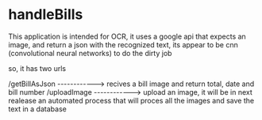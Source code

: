 # handleBills

This application is intended for OCR, it uses a google api that expects an image, and return a json 
with the recognized text, its appear to be cnn (convolutional neural networks) to do the dirty job

so, it has two urls

/getBillAsJson     ------------>   recives a bill image and return total, date and bill number
/uploadImage       ------------>   upload an image, it will be in next realease an automated process that will proces all the images and save the text in a database
